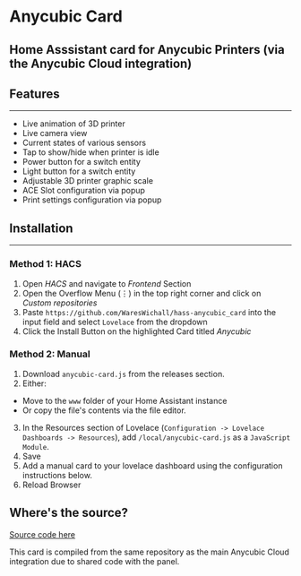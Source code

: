 # Anycubic Card
## Home Asssistant card for Anycubic Printers (via the Anycubic Cloud integration)


## Features
---

- Live animation of 3D printer
- Live camera view
- Current states of various sensors
- Tap to show/hide when printer is idle
- Power button for a switch entity
- Light button for a switch entity
- Adjustable 3D printer graphic scale
- ACE Slot configuration via popup
- Print settings configuration via popup


## Installation
---
### Method 1: HACS
1. Open _HACS_ and navigate to _Frontend_ Section
2. Open the Overflow Menu (⋮) in the top right corner and click on _Custom repositories_
3. Paste `https://github.com/WaresWichall/hass-anycubic_card` into the input field and select `Lovelace` from the dropdown
4. Click the Install Button on the highlighted Card titled _Anycubic_

### Method 2: Manual

1. Download ```anycubic-card.js``` from the releases section.
2. Either:
  * Move to the ```www``` folder of your Home Assistant instance
  * Or copy the file's contents via the file editor.
3. In the Resources section of Lovelace (```Configuration -> Lovelace Dashboards -> Resources```), add ```/local/anycubic-card.js``` as a ```JavaScript Module```.
4. Save
5. Add a manual card to your lovelace dashboard using the configuration instructions below.
6. Reload Browser


## Where's the source?

[Source code here](https://github.com/WaresWichall/hass-anycubic_cloud/tree/master/custom_components/anycubic_cloud/frontend_panel)

This card is compiled from the same repository as the main Anycubic Cloud integration due to shared code with the panel.

